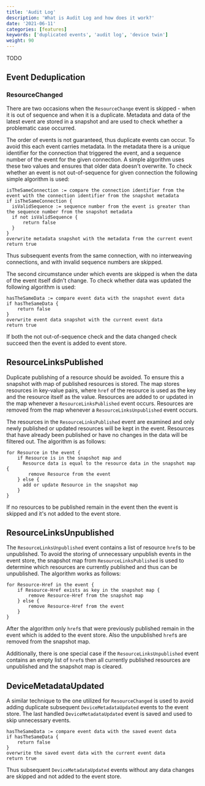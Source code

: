 ```yaml
---
title: 'Audit Log'
description: 'What is Audit Log and how does it work?'
date: '2021-06-11'
categories: [features]
keywords: ['duplicated events', 'audit log', 'device twin']
weight: 90
---
```


TODO

## Event Deduplication

### ResourceChanged

There are two occasions when the `ResourceChange` event is skipped - when it is out of sequence and when it is a duplicate. Metadata and data of the latest event are stored in a snapshot and are used to check whether a problematic case occurred.

The order of events is not guaranteed, thus duplicate events can occur. To avoid this each event carries metadata. In the metadata there is a unique identifier for the connection that triggered the event, and a sequence number of the event for the given connection. A simple algorithm uses these two values and ensures that older data doesn't overwrite. To check whether an event is not out-of-sequence for given connection the following simple algorithm is used:

```pseudocode
isTheSameConnection := compare the connection identifier from the event with the connection identifier from the snapshot metadata
if isTheSameConnection {
  isValidSequence := sequence number from the event is greater than the sequence number from the snapshot metadata
  if not isValidSequence {
      return false
  }
}
overwrite metadata snapshot with the metadata from the current event
return true
```

Thus subsequent events from the same connection, with no interweaving connections, and with invalid sequence numbers are skipped.

The second circumstance under which events are skipped is when the data of the event itself didn't change. To check whether data was updated the following algorithm is used:

```pseudocode
hasTheSameData := compare event data with the snapshot event data
if hasTheSameData {
    return false
}
overwrite event data snapshot with the current event data
return true
```

If both the not out-of-sequence check and the data changed check succeed then the event is added to event store.

## ResourceLinksPublished

Duplicate publishing of a resource should be avoided. To ensure this a snapshot with map of published resources is stored. The map stores resources in key-value pairs, where `href` of the resource is used as the key and the resource itself as the value. Resources are added to or updated in the map whenever a `ResourceLinksPublished` event occurs. Resources are removed from the map whenever a `ResourceLinksUnpublished` event occurs.

The resources in the `ResourceLinksPublished` event are examined and only newly published or updated resources will be kept in the event. Resources that have already been published or have no changes in the data will be filtered out. The algorithm is as follows:

```pseudocode
for Resource in the event {
    if Resource is in the snapshot map and
      Resource data is equal to the resource data in the snapshot map {
        remove Resource from the event
    } else {
      add or update Resource in the snapshot map
    }
}
```

If no resources to be published remain in the event then the event is skipped and it's not added to the event store.

## ResourceLinksUnpublished

The `ResourceLinksUnpublished` event contains a list of resource `href`s to be unpublished. To avoid the storing of unnecessary unpublish events in the event store, the snapshot map from `ResourceLinksPublished` is used to determine which resources are currently published and thus can be unpublished. The algorithm works as follows:

```pseudocode
for Resource-Href in the event {
    if Resource-Href exists as key in the snapshot map {
        remove Resource-Href from the snapshot map
    } else {
        remove Resource-Href from the event
    }
}
```

After the algorithm only `href`s that were previously published remain in the event which is added to the event store. Also the unpublished `href`s are removed from the snapshot map.

Additionally, there is one special case if the `ResourceLinksUnpublished` event contains an empty list of `href`s then all currently published resources are unpublished and the snapshot map is cleared.

## DeviceMetadataUpdated

A similar technique to the one utilized for `ResourceChanged` is used to avoid adding duplicate subsequent `DeviceMetadataUpdated` events to the event store. The last handled `DeviceMetadataUpdated` event is saved and used to skip unnecessary events.

```pseudocode
hasTheSameData := compare event data with the saved event data
if hasTheSameData {
    return false
}
overwrite the saved event data with the current event data
return true
```

Thus subsequent `DeviceMetadataUpdated` events without any data changes are skipped and not added to the event store.
